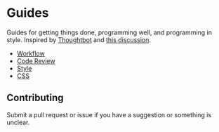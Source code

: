# Guides

Guides for getting things done, programming well, and programming in style.
Inspired by [Thoughtbot](https://github.com/thoughtbot/guides) and [this discussion](/MANIFESTO.md).

* [Workflow](/workflow)
* [Code Review](/code-review)
* [Style](/style)
* [CSS](/css)

## Contributing

Submit a pull request or issue if you have a suggestion or something is unclear.
